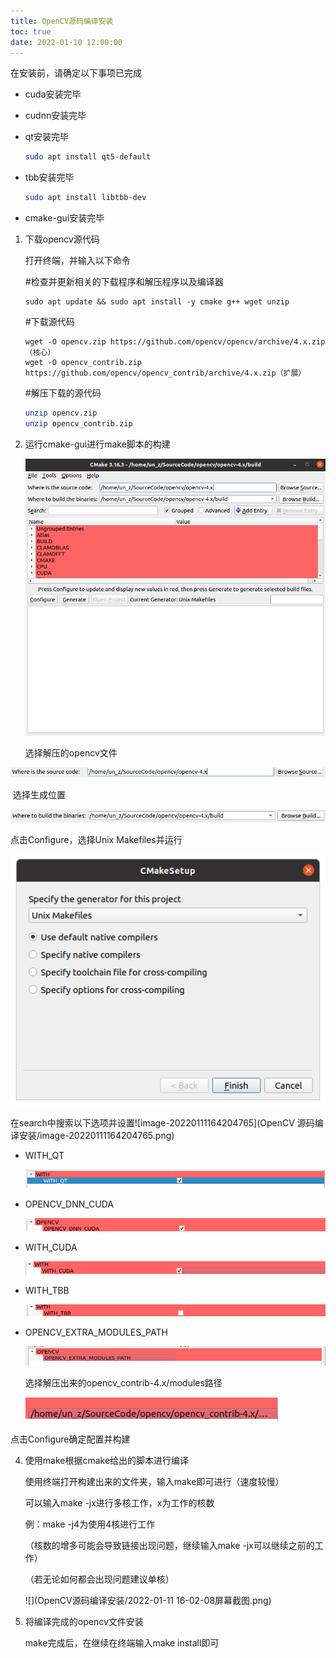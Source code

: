 ```yaml
---
title: OpenCV源码编译安装
toc: true
date: 2022-01-10 12:00:00
---
```


在安装前，请确定以下事项已完成

- cuda安装完毕

- cudnn安装完毕

- qt安装完毕

  ```bash
  sudo apt install qt5-default
  ```

  

- tbb安装完毕

  ```bash
  sudo apt install libtbb-dev
  ```

  

- cmake-gui安装完毕

1. 下载opencv源代码

   打开终端，并输入以下命令

   #检查并更新相关的下载程序和解压程序以及编译器

   ```
   sudo apt update && sudo apt install -y cmake g++ wget unzip
   ```

   

   #下载源代码

   ```
   wget -O opencv.zip https://github.com/opencv/opencv/archive/4.x.zip（核心）
   wget -O opencv_contrib.zip https://github.com/opencv/opencv_contrib/archive/4.x.zip（扩展）
   ```

   

   #解压下载的源代码

   ```bash
   unzip opencv.zip
   unzip opencv_contrib.zip
   ```

   

2. 运行cmake-gui进行make脚本的构建

   ![image-20220111163621476](OpenCV源码编译安装/image-20220111163621476.png)

   选择解压的opencv文件

![image-20220111163710601](OpenCV源码编译安装/image-20220111163710601.png)

​		选择生成位置

![image-20220111163816206](OpenCV源码编译安装/image-20220111163816206.png)

点击Configure，选择Unix Makefiles并运行

![image-20220111163929500](OpenCV源码编译安装/image-20220111163929500.png)

在search中搜索以下选项并设置![image-20220111164204765](OpenCV 源码编译安装/image-20220111164204765.png)

- WITH_QT

  ![image-20220111164337610](OpenCV源码编译安装/image-20220111164337610.png)

- OPENCV_DNN_CUDA

  ![image-20220111164435455](OpenCV源码编译安装/image-20220111164435455.png)

- WITH_CUDA

  ![image-20220111164515370](OpenCV源码编译安装/image-20220111164515370.png)

- WITH_TBB

  ![image-20220111164631698](OpenCV源码编译安装/image-20220111164631698.png)

- OPENCV_EXTRA_MODULES_PATH

  ![image-20220111164800672](OpenCV源码编译安装/image-20220111164800672.png)
  
  选择解压出来的opencv_contrib-4.x/modules路径
  
  ![image-20220111164902256](OpenCV源码编译安装/image-20220111164902256.png)

点击Configure确定配置并构建

4. 使用make根据cmake给出的脚本进行编译

   使用终端打开构建出来的文件夹，输入make即可进行（速度较慢）

   可以输入make -jx进行多核工作，x为工作的核数

   例：make -j4为使用4核进行工作

   （核数的增多可能会导致链接出现问题，继续输入make -jx可以继续之前的工作）

   （若无论如何都会出现问题建议单核）

   ![](OpenCV源码编译安装/2022-01-11 16-02-08屏幕截图.png)

5. 将编译完成的opencv文件安装

   make完成后，在继续在终端输入make install即可